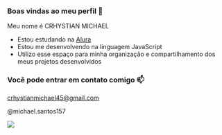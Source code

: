 ### Boas vindas ao meu perfil 💙

Meu nome é CRHYSTIAN MICHAEL

- Estou estudando na [Alura](https://www.alura.com.br)
- Estou me desenvolvendo na linguagem JavaScript
- Utilizo esse espaço para minha organização e compartilhamento dos meus projetos desenvolvidos

### Você pode entrar em contato comigo 📫

crhystianmichael45@gmail.com

@michael.santos157

![](https://media1.tenor.com/m/tHfoQ5FObaMAAAAC/hello-hi.gif)


